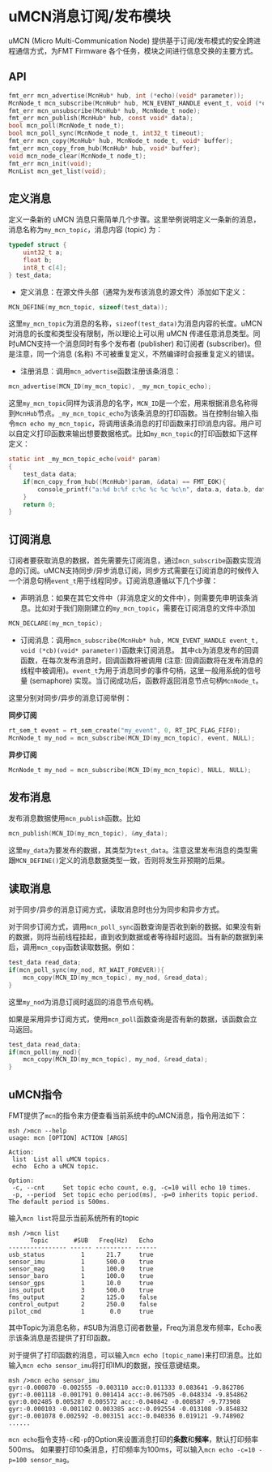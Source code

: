 # uMCN消息订阅/发布模块
uMCN (Micro Multi-Communication Node) 提供基于订阅/发布模式的安全跨进程通信方式，为FMT Firmware 各个任务，模块之间进行信息交换的主要方式。

## API
```c
fmt_err mcn_advertise(McnHub* hub, int (*echo)(void* parameter));
McnNode_t mcn_subscribe(McnHub* hub, MCN_EVENT_HANDLE event_t, void (*cb)(void* parameter));
fmt_err mcn_unsubscribe(McnHub* hub, McnNode_t node);
fmt_err mcn_publish(McnHub* hub, const void* data);
bool mcn_poll(McnNode_t node_t);
bool mcn_poll_sync(McnNode_t node_t, int32_t timeout);
fmt_err mcn_copy(McnHub* hub, McnNode_t node_t, void* buffer);
fmt_err mcn_copy_from_hub(McnHub* hub, void* buffer);
void mcn_node_clear(McnNode_t node_t);
fmt_err mcn_init(void);
McnList mcn_get_list(void);
```

## 定义消息
定义一条新的 uMCN 消息只需简单几个步骤。这里举例说明定义一条新的消息，消息名称为`my_mcn_topic`，消息内容 (topic) 为：
```c
typedef struct {
	uint32_t a;
	float b;
	int8_t c[4];
} test_data;
```

- 定义消息：在源文件头部（通常为发布该消息的源文件）添加如下定义：
```c
MCN_DEFINE(my_mcn_topic, sizeof(test_data));
```
这里`my_mcn_topic`为消息的名称，`sizeof(test_data)`为消息内容的长度。uMCN对消息的长度和类型没有限制，所以理论上可以用 uMCN 传递任意消息类型。同时uMCN支持一个消息同时有多个发布者 (publisher) 和订阅者 (subscriber)。但是注意，同一个消息 (名称) 不可被重复定义，不然编译时会报重复定义的错误。

- 注册消息：调用`mcn_advertise`函数注册该条消息：
```c
mcn_advertise(MCN_ID(my_mcn_topic), _my_mcn_topic_echo);
```
这里`my_mcn_topic`同样为该消息的名字，`MCN_ID`是一个宏，用来根据消息名称得到`McnHub`节点。`_my_mcn_topic_echo`为该条消息的打印函数。当在控制台输入指令`mcn echo my_mcn_topic`，将调用该条消息的打印函数来打印消息内容。用户可以自定义打印函数来输出想要数据格式。比如`my_mcn_topic`的打印函数如下这样定义：
```c
static int _my_mcn_topic_echo(void* param)
{
	test_data data;
	if(mcn_copy_from_hub((McnHub*)param, &data) == FMT_EOK){
		console_printf("a:%d b:%f c:%c %c %c %c\n", data.a, data.b, data.c[0], data.c[1], data.c[2], data.c[3]);
	}
	return 0;
}
```

## 订阅消息
订阅者要获取消息的数据，首先需要先订阅消息，通过`mcn_subscribe`函数实现消息的订阅。uMCN支持同步/异步消息订阅，同步方式需要在订阅消息的时候传入一个消息句柄`event_t`用于线程同步。订阅消息遵循以下几个步骤：

- 声明消息：如果在其它文件中（非消息定义的文件中），则需要先申明该条消息。比如对于我们刚刚建立的`my_mcn_topic`，需要在订阅消息的文件中添加
```c
MCN_DECLARE(my_mcn_topic);
```

- 订阅消息：调用`mcn_subscribe(McnHub* hub, MCN_EVENT_HANDLE event_t, void (*cb)(void* parameter))`函数来订阅消息。
其中`cb`为消息发布的回调函数，在每次发布消息时，回调函数将被调用 (注意: 回调函数将在发布消息的线程中被调用)。`event_t`为用于消息同步的事件句柄，这里一般用系统的信号量 (semaphore) 实现。当订阅成功后，函数将返回消息节点句柄`McnNode_t`。

这里分别对同步/异步的消息订阅举例：

**同步订阅**

```c
rt_sem_t event = rt_sem_create("my_event", 0, RT_IPC_FLAG_FIFO);
McnNode_t my_nod = mcn_subscribe(MCN_ID(my_mcn_topic), event, NULL);
```
**异步订阅**

```c
McnNode_t my_nod = mcn_subscribe(MCN_ID(my_mcn_topic), NULL, NULL);
```

## 发布消息
发布消息数据使用`mcn_publish`函数。比如
```c
mcn_publish(MCN_ID(my_mcn_topic), &my_data);
```
这里`my_data`为要发布的数据，其类型为`test_data`。注意这里发布消息的类型需跟``MCN_DEFINE()``定义的消息数据类型一致，否则将发生非预期的后果。

## 读取消息
对于同步/异步的消息订阅方式，读取消息时也分为同步和异步方式。

对于同步订阅方式，调用`mcn_poll_sync`函数查询是否收到新的数据。如果没有新的数据，则将当前线程挂起，直到收到数据或者等待超时返回。当有新的数据到来后，调用`mcn_copy`函数读取数据。例如：
```c
test_data read_data;
if(mcn_poll_sync(my_nod, RT_WAIT_FOREVER)){
	mcn_copy(MCN_ID(my_mcn_topic), my_nod, &read_data);
}
```
这里`my_nod`为消息订阅时返回的消息节点句柄。

如果是采用异步订阅方式，使用`mcn_poll`函数查询是否有新的数据，该函数会立马返回。
```c
test_data read_data;
if(mcn_poll(my_nod){
	mcn_copy(MCN_ID(my_mcn_topic), my_nod, &read_data);
}
```

## uMCN指令
FMT提供了`mcn`的指令来方便查看当前系统中的uMCN消息，指令用法如下：
```shell
msh />mcn --help
usage: mcn [OPTION] ACTION [ARGS]

Action:
 list  List all uMCN topics.
 echo  Echo a uMCN topic.

Option:
 -c, --cnt     Set topic echo count, e.g, -c=10 will echo 10 times.
 -p, --period  Set topic echo period(ms), -p=0 inherits topic period. The default period is 500ms.
```
输入`mcn list`将显示当前系统所有的topic
```shell
msh />mcn list
      Topic       #SUB   Freq(Hz)   Echo
---------------- ------ ---------- ------
usb_status          1      21.7     true
sensor_imu          1      500.0    true
sensor_mag          1      100.0    true
sensor_baro         1      100.0    true
sensor_gps          1      10.0     true
ins_output          3      500.0    true
fms_output          2      125.0    false
control_output      2      250.0    false
pilot_cmd           1       0.0     true
```
其中Topic为消息名称，#SUB为消息订阅者数量，Freq为消息发布频率，Echo表示该条消息是否提供了打印函数。

对于提供了打印函数的消息，可以输入`mcn echo [topic_name]`来打印消息。比如输入`mcn echo sensor_imu`将打印IMU的数据，按任意键结束。
```shell
msh />mcn echo sensor_imu
gyr:-0.000870 -0.002555 -0.003110 acc:0.011333 0.083641 -9.862786
gyr:-0.001118 -0.001791 0.001414 acc:-0.067505 -0.048334 -9.854862
gyr:0.002485 0.005287 0.005572 acc:-0.040842 -0.008587 -9.773908
gyr:-0.000103 -0.001102 0.003385 acc:-0.092554 -0.013108 -9.854832
gyr:-0.001078 0.002592 -0.003151 acc:-0.040336 0.019121 -9.748902
......
```
`mcn echo`指令支持`-c`和`-p`的Option来设置消息打印的**条数**和**频率**，默认打印频率500ms。 如果要打印10条消息，打印频率为100ms，可以输入`mcn echo -c=10 -p=100 sensor_mag`。
